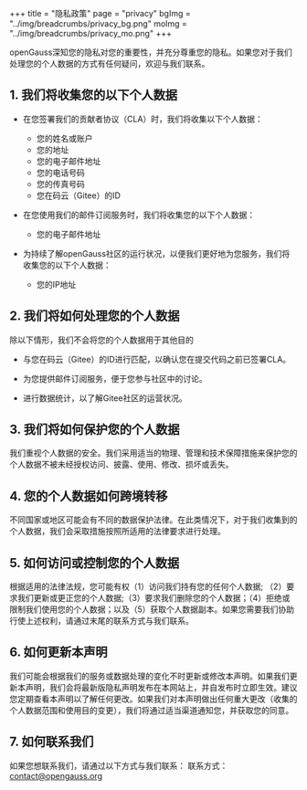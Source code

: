 +++
title = "隐私政策"
page = "privacy"
bgImg = "../img/breadcrumbs/privacy_bg.png"
moImg = "../img/breadcrumbs/privacy_mo.png"
+++

<p class="preface-md">openGauss深知您的隐私对您的重要性，并充分尊重您的隐私。如果您对于我们处理您的个人数据的方式有任何疑问，欢迎与我们联系。</p>

## 1. 我们将收集您的以下个人数据

* 在您签署我们的贡献者协议（CLA）时，我们将收集以下个人数据：
   + 您的姓名或账户
   + 您的地址
   + 您的电子邮件地址
   + 您的电话号码
   + 您的传真号码
   + 您在码云（Gitee）的ID

* 在您使用我们的邮件订阅服务时，我们将收集您的以下个人数据：
   + 您的电子邮件地址

* 为持续了解openGauss社区的运行状况，以便我们更好地为您服务，我们将收集您的以下个人数据：
   + 您的IP地址

## 2. 我们将如何处理您的个人数据

除以下情形，我们不会将您的个人数据用于其他目的

*  与您在码云（Gitee）的ID进行匹配，以确认您在提交代码之前已签署CLA。

*  为您提供邮件订阅服务，便于您参与社区中的讨论。

*  进行数据统计，以了解Gitee社区的运营状况。

## 3. 我们将如何保护您的个人数据

我们重视个人数据的安全。我们采用适当的物理、管理和技术保障措施来保护您的个人数据不被未经授权访问、披露、使用、修改、损坏或丢失。

## 4. 您的个人数据如何跨境转移

不同国家或地区可能会有不同的数据保护法律。在此类情况下，对于我们收集到的个人数据，我们会采取措施按照所适用的法律要求进行处理。

## 5. 如何访问或控制您的个人数据

根据适用的法律法规，您可能有权（1）访问我们持有您的任何个人数据; （2）要求我们更新或更正您的个人数据;（3）要求我们删除您的个人数据；（4）拒绝或限制我们使用您的个人数据；以及（5）获取个人数据副本。如果您需要我们协助行使上述权利，请通过末尾的联系方式与我们联系。

## 6. 如何更新本声明

我们可能会根据我们的服务或数据处理的变化不时更新或修改本声明。如果我们更新本声明，我们会将最新版隐私声明发布在本网站上，并自发布时立即生效。建议您定期查看本声明以了解任何更改。如果我们对本声明做出任何重大更改（收集的个人数据范围和使用目的变更），我们将通过适当渠道通知您，并获取您的同意。

## 7. 如何联系我们

如果您想联系我们，请通过以下方式与我们联系：
联系方式：[contact@opengauss.org](mailto:contact@opengauss.org)
